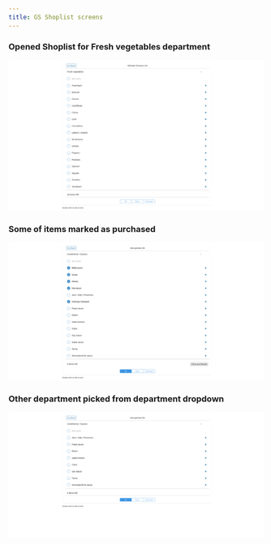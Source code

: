 ```yaml
---
title: GS Shoplist screens
---
```

### Opened Shoplist for Fresh vegetables department

![](https://raw.githubusercontent.com/GroceriStar/creative/master/prev.%20design.screens/Shopping%20List%20%2059f1695cd534650012ae0ee7.png)

###

### Some of items marked as purchased

![](https://raw.githubusercontent.com/GroceriStar/creative/master/prev.%20design.screens/Shopping%20List%20%205a6fb00ef3909e0012274dab%20%281%29.png)

### Other department picked from department dropdown

![](https://raw.githubusercontent.com/GroceriStar/creative/master/prev.%20design.screens/Shopping%20List%20%205a6fb00ef3909e0012274dab.png)
